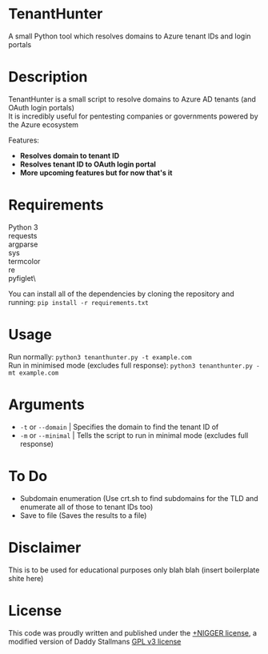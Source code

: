 # TenantHunter
A small Python tool which resolves domains to Azure tenant IDs and login portals

# Description
TenantHunter is a small script to resolve domains to Azure AD tenants (and OAuth login portals)\
It is incredibly useful for pentesting companies or governments powered by the Azure ecosystem

Features:
- **Resolves domain to tenant ID**
- **Resolves tenant ID to OAuth login portal**
- **More upcoming features but for now that's it**

# Requirements
Python 3\
requests\
argparse\
sys\
termcolor\
re\
pyfiglet\

You can install all of the dependencies by cloning the repository and running: ```pip install -r requirements.txt```

# Usage
Run normally: ```python3 tenanthunter.py -t example.com```\
Run in minimised mode (excludes full response): ```python3 tenanthunter.py -mt example.com```

# Arguments
- ```-t``` or ```--domain``` | Specifies the domain to find the tenant ID of
- ```-m``` or ```--minimal``` | Tells the script to run in minimal mode (excludes full response)

# To Do
- Subdomain enumeration (Use crt.sh to find subdomains for the TLD and enumerate all of those to tenant IDs too)
- Save to file (Saves the results to a file)

# Disclaimer
This is to be used for educational purposes only blah blah (insert boilerplate shite here)

# License
This code was proudly written and published under the <a href=https://plusnigger.org>+NIGGER license</a>, a modified version of Daddy Stallmans <a href="https://www.gnu.org/licenses/gpl-3.0.txt">GPL v3 license</a>
